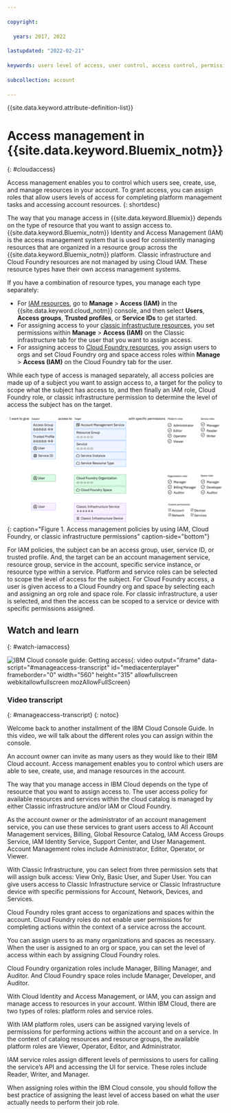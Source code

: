 ```yaml
---

copyright:

  years: 2017, 2022

lastupdated: "2022-02-21"

keywords: users level of access, user control, access control, permissions, manage access, access management, platform management tasks, assign roles

subcollection: account

---
```


{{site.data.keyword.attribute-definition-list}}



# Access management in {{site.data.keyword.Bluemix_notm}}
{: #cloudaccess}

Access management enables you to control which users see, create, use, and manage resources in your account. To grant access, you can assign roles that allow users levels of access for completing platform management tasks and accessing account resources.
{: shortdesc}

The way that you manage access in {{site.data.keyword.Bluemix}} depends on the type of resource that you want to assign access to. {{site.data.keyword.Bluemix_notm}} Identity and Access Management (IAM) is the access management system that is used for consistently managing resources that are organized in a resource group across the {{site.data.keyword.Bluemix_notm}} platform. Classic infrastructure and Cloud Foundry resources are not managed by using Cloud IAM. These resource types have their own access management systems.

If you have a combination of resource types, you manage each type separately:

* For [IAM resources](/docs/account?topic=account-userroles), go to **Manage** &gt; **Access (IAM)** in the {{site.data.keyword.cloud_notm}} console, and then select **Users**, **Access groups**, **Trusted profiles**, or **Service IDs** to get started.
* For assigning access to your [classic infrastructure resources](/docs/account?topic=account-mngclassicinfra), you set permissions within **Manage** > **Access (IAM)** on the Classic infrastructure tab for the user that you want to assign access.
* For assigning access to [Cloud Foundry resources](/docs/account?topic=account-mngcf), you assign users to orgs and set Cloud Foundry org and space access roles within **Manage** > **Access (IAM)** on the Cloud Foundry tab for the user.

While each type of access is managed separately, all access policies are made up of a subject you want to assign access to, a target for the policy to scope what the subject has access to, and then finally an IAM role, Cloud Foundry role, or classic infrastructure permission to determine the level of access the subject has on the target.

![Access management policies by using IAM, Cloud Foundry, or classic infrastructure permissions.](images/access-management.svg "How assigning policies works by starting with a subject, selecting a target, then assigning a role or permission"){: caption="Figure 1. Access management policies by using IAM, Cloud Foundry, or classic infrastructure permissions" caption-side="bottom"}

For IAM policies, the subject can be an access group, user, service ID, or trusted profile. And, the target can be an account management service, resource group, service in the account, specific service instance, or resource type within a service. Platform and service roles can be selected to scope the level of access for the subject. For Cloud Foundry access, a user is given access to a Cloud Foundry org and space by selecting each and assigning an org role and space role. For classic infrastructure, a user is selected, and then the access can be scoped to a service or device with specific permissions assigned.


## Watch and learn
{: #watch-iamaccess}

![IBM Cloud console guide: Getting access](https://www.kaltura.com/p/1773841/sp/177384100/embedIframeJs/uiconf_id/27941801/partner_id/1773841?iframeembed=true&entry_id=1_q33pxjan){: video output="iframe" data-script="#manageaccess-transcript" id="mediacenterplayer" frameborder="0" width="560" height="315" allowfullscreen webkitallowfullscreen mozAllowFullScreen}

### Video transcript
{: #manageaccess-transcript}
{: notoc}

Welcome back to another installment of the IBM Cloud Console Guide. In this video, we will talk about the different roles you can assign within the console.

An account owner can invite as many users as they would like to their IBM Cloud account. Access management enables you to control which users are able to see, create, use, and manage resources in the account.

The way that you manage access in IBM Cloud depends on the type of resource that you want to assign access to. The user access policy for available resources and services within the cloud catalog is managed by either Classic infrastructure and/or IAM or Cloud Foundry.

As the account owner or the administrator of an account management service, you can use these services to grant users access to All Account Management services, Billing, Global Resource Catalog, IAM Access Groups Service, IAM Identity Service, Support Center, and User Management. Account Management roles include Administrator, Editor, Operator, or Viewer.

With Classic Infrastructure, you can select from three permission sets that will assign bulk access: View Only, Basic User, and Super User. You can give users access to Classic Infrastructure service or Classic Infrastructure device with specific permissions for Account, Network, Devices, and Services.

Cloud Foundry roles grant access to organizations and spaces within the account. Cloud Foundry roles do not enable user permissions for completing actions within the context of a service across the account.

You can assign users to as many organizations and spaces as necessary. When the user is assigned to an org or space, you can set the level of access within each by assigning Cloud Foundry roles.

Cloud Foundry organization roles include Manager, Billing Manager, and Auditor. And Cloud Foundry space roles include Manager, Developer, and Auditor.

With Cloud Identity and Access Management, or IAM, you can assign and manage access to resources in your account. Within IBM Cloud, there are two types of roles: platform roles and service roles.

With IAM platform roles, users can be assigned varying levels of permissions for performing actions within the account and on a service. In the context of catalog resources and resource groups, the available platform roles are Viewer, Operator, Editor, and Administrator.

IAM service roles assign different levels of permissions to users for calling the service’s API and accessing the UI for service. These roles include Reader, Writer, and Manager.

When assigning roles within the IBM Cloud console, you should follow the best practice of assigning the least level of access based on what the user actually needs to perform their job role.
